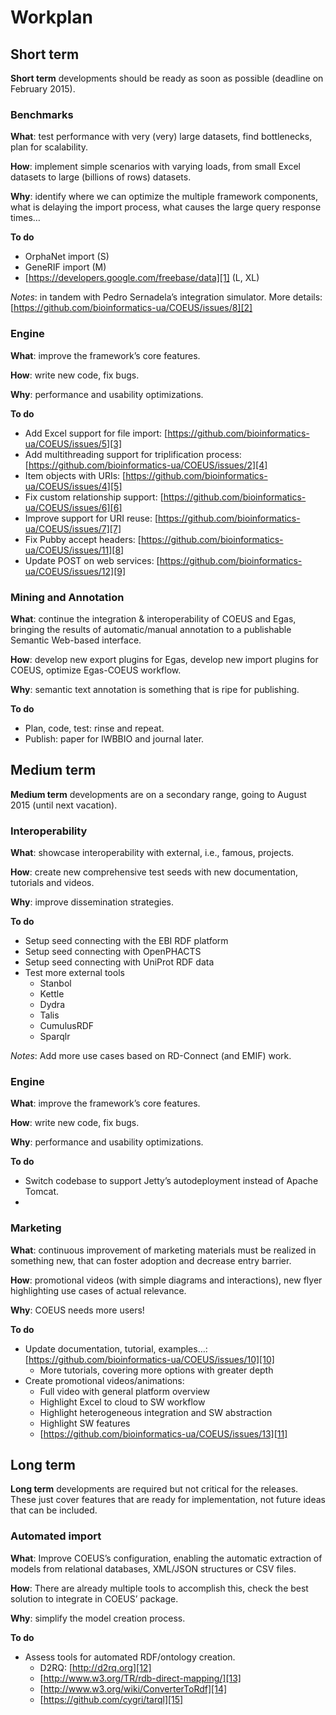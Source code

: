 # Workplan

## Short term

**Short term** developments should be ready as soon as possible (deadline on February 2015).

### Benchmarks

**What**: test performance with very (very) large datasets, find bottlenecks, plan for scalability.

**How**: implement simple scenarios with varying loads, from small Excel datasets to large (billions of rows) datasets.

**Why**: identify where we can optimize the multiple framework components, what is delaying the import process, what causes the large query response times…

**To do**

* OrphaNet import (S)
* GeneRIF import (M)
* [https://developers.google.com/freebase/data][1] (L, XL)

*Notes*: in tandem with Pedro Sernadela’s integration simulator. More details: [https://github.com/bioinformatics-ua/COEUS/issues/8][2]

### Engine

**What**: improve the framework’s core features.

**How**: write new code, fix bugs.

**Why**: performance and usability optimizations.

**To do**

* Add Excel support for file import: [https://github.com/bioinformatics-ua/COEUS/issues/5][3]
* Add multithreading support for triplification process: [https://github.com/bioinformatics-ua/COEUS/issues/2][4]
* Item objects with URIs: [https://github.com/bioinformatics-ua/COEUS/issues/4][5]
* Fix custom relationship support: [https://github.com/bioinformatics-ua/COEUS/issues/6][6]
* Improve support for URI reuse: [https://github.com/bioinformatics-ua/COEUS/issues/7][7]
* Fix Pubby accept headers: [https://github.com/bioinformatics-ua/COEUS/issues/11][8]
* Update POST on web services: [https://github.com/bioinformatics-ua/COEUS/issues/12][9]

### Mining and Annotation

**What**: continue the integration & interoperability of COEUS and Egas, bringing the results of automatic/manual annotation to a publishable Semantic Web-based interface.

**How**: develop new export plugins for Egas, develop new import plugins for COEUS, optimize Egas-COEUS workflow.

**Why**: semantic text annotation is something that is ripe for publishing.

**To do**

* Plan, code, test: rinse and repeat.
* Publish: paper for IWBBIO and journal later.

## Medium term

**Medium term** developments are on a secondary range, going to August 2015 (until next vacation).

### Interoperability

**What**: showcase interoperability with external, i.e., famous, projects.

**How**: create new comprehensive test seeds with new documentation, tutorials and videos.

**Why**: improve dissemination strategies.

**To do**

* Setup seed connecting with the EBI RDF platform
* Setup seed connecting with OpenPHACTS
* Setup seed connecting with UniProt RDF data
* Test more external tools
	* Stanbol
	* Kettle
	* Dydra
	* Talis
	* CumulusRDF
	* Sparqlr

*Notes*: Add more use cases based on RD-Connect (and EMIF) work.

### Engine

**What**: improve the framework’s core features.

**How**: write new code, fix bugs.

**Why**: performance and usability optimizations.

**To do**

* Switch codebase to support Jetty’s autodeployment instead of Apache Tomcat.
* 

### Marketing

**What**: continuous improvement of marketing materials must be realized in something new, that can foster adoption and decrease entry barrier.

**How**: promotional videos (with simple diagrams and interactions), new flyer highlighting use cases of actual relevance.

**Why**: COEUS needs more users!

**To do**

* Update documentation, tutorial, examples…: [https://github.com/bioinformatics-ua/COEUS/issues/10][10]
	* More tutorials, covering more options with greater depth
* Create promotional videos/animations: 
	* Full video with general platform overview
	* Highlight Excel to cloud to SW workflow
	* Highlight heterogeneous integration and SW abstraction
	* Highlight SW features
	* [https://github.com/bioinformatics-ua/COEUS/issues/13][11]

## Long term

**Long term** developments are required but not critical for the releases. These  just cover features that are ready for implementation, not future ideas that can be included.

### Automated import

**What**: Improve COEUS’s configuration, enabling the automatic extraction of models from relational databases, XML/JSON structures or CSV files.

**How**: There are already multiple tools to accomplish this, check the best solution to integrate in COEUS’ package.

**Why**: simplify the model creation process.

**To do**

* Assess tools for automated RDF/ontology creation.
	* D2RQ: [http://d2rq.org][12]
	* [http://www.w3.org/TR/rdb-direct-mapping/][13]
	* [http://www.w3.org/wiki/ConverterToRdf][14]
	* [https://github.com/cygri/tarql][15]

[1]:	https://developers.google.com/freebase/data "Freebase"
[2]:	https://github.com/bioinformatics-ua/COEUS/issues/8
[3]:	https://github.com/bioinformatics-ua/COEUS/issues/5
[4]:	https://github.com/bioinformatics-ua/COEUS/issues/2
[5]:	https://github.com/bioinformatics-ua/COEUS/issues/4
[6]:	https://github.com/bioinformatics-ua/COEUS/issues/6
[7]:	https://github.com/bioinformatics-ua/COEUS/issues/7
[8]:	https://github.com/bioinformatics-ua/COEUS/issues/11
[9]:	https://github.com/bioinformatics-ua/COEUS/issues/12
[10]:	https://github.com/bioinformatics-ua/COEUS/issues/10
[11]:	https://github.com/bioinformatics-ua/COEUS/issues/13
[12]:	http://d2rq.org
[13]:	http://www.w3.org/TR/rdb-direct-mapping/
[14]:	http://www.w3.org/wiki/ConverterToRdf
[15]:	https://github.com/cygri/tarql